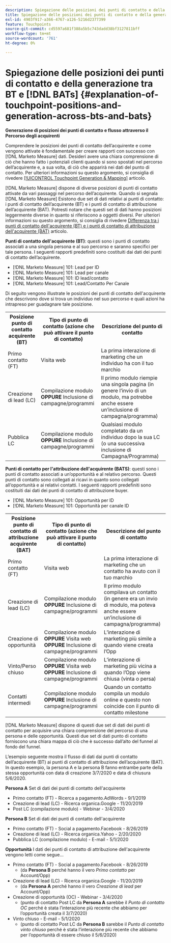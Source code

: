 ```yaml
---
description: Spiegazione delle posizioni dei punti di contatto e della generazione tra BT e BAT - [!DNL Marketo Measure]
title: Spiegazione delle posizioni dei punti di contatto e della generazione tra BT e [!DNL BATs]
exl-id: 4903f917-a366-4767-a126-5216d2377399
feature: Touchpoints
source-git-commit: cd5597a681f388a5b5c743dadd38bf3127811bff
workflow-type: tm+mt
source-wordcount: '761'
ht-degree: 0%

---
```


# Spiegazione delle posizioni dei punti di contatto e della generazione tra BT e [!DNL BATs] {#explanation-of-touchpoint-positions-and-generation-across-bts-and-bats}

**Generazione di posizioni dei punti di contatto e flusso attraverso il Percorso degli acquirenti**

Comprendere le posizioni dei punti di contatto dell’acquirente e come vengono attivate è fondamentale per creare rapporti con successo con [!DNL Marketo Measure] dati. Desideri avere una chiara comprensione di ciò che hanno fatto i potenziali clienti quando si sono spostati nel percorso dell’acquirente e, a sua volta, di ciò che apparirà nei dati del punto di contatto. Per ulteriori informazioni su questo argomento, si consiglia di rivedere [[!UICONTROL Touchpoint Generation & Mapping]](/help/configuration-and-setup/getting-started-with-marketo-measure/touchpoint-generation-and-mapping.md) articolo.

[!DNL Marketo Measure] dispone di diverse posizioni di punti di contatto attivate da vari passaggi nel percorso dell’acquirente. Quando si segnala [!DNL Marketo Measure] Esistono due set di dati relativi ai punti di contatto: i punti di contatto dell’acquirente (BT) e i punti di contatto di attribuzione dell’acquirente (BAT). Potresti notare che questi set di dati hanno posizioni leggermente diverse in quanto si riferiscono a oggetti diversi. Per ulteriori informazioni su questo argomento, si consiglia di rivedere [Differenza tra i punti di contatto dell&#39;acquirente (BT) e i punti di contatto di attribuzione dell&#39;acquirente (BAT)](/help/configuration-and-setup/getting-started-with-marketo-measure/difference-between-buyer-touchpoints-and-buyer-attribution-touchpoints.md) articolo.

**Punti di contatto dell&#39;acquirente (BT)**: questi sono i punti di contatto associati a una singola persona e al suo percorso e saranno specifici per tale persona. I seguenti rapporti predefiniti sono costituiti dai dati dei punti di contatto dell’acquirente.

* [!DNL Marketo Measure] 101: Lead per ID
* [!DNL Marketo Measure] 101: Lead per canale
* [!DNL Marketo Measure] 101: ID lead/contatto
* [!DNL Marketo Measure] 101: Lead/Contatto Per Canale

Di seguito vengono illustrate le posizioni dei punti di contatto dell&#39;acquirente che descrivono dove si trova un individuo nel suo percorso e quali azioni ha intrapreso per guadagnare tale posizione.

<table> 
 <tbody>
  <tr>
   <th>Posizione punto di contatto acquirente (BT)</th> 
   <th>Tipo di punto di contatto (azione che può attivare il punto di contatto)</th> 
   <th>Descrizione del punto di contatto</th> 
  </tr>
  <tr>
   <td>Primo contatto (FT)</td> 
   <td>Visita web</td> 
   <td>La prima interazione di marketing che un individuo ha con il tuo marchio</td> 
  </tr>
  <tr>
   <td>Creazione di lead (LC)</td> 
   <td>Compilazione modulo <strong>OPPURE</strong> Inclusione di campagne/programmi</td> 
   <td>Il primo modulo riempie una singola pagina (in genere l’invio di un modulo, ma potrebbe anche essere un’inclusione di campagna/programma)</td> 
  </tr>
  <tr>
   <td>Pubblica LC</td> 
   <td>Compilazione modulo <strong>OPPURE</strong> Inclusione di campagne/programmi</td> 
   <td>Qualsiasi modulo completato da un individuo dopo la sua LC (o una successiva inclusione di Campagna/Programma)</td> 
  </tr>
 </tbody>
</table>

**Punti di contatto per l&#39;attribuzione dell&#39;acquirente (BATS)**: questi sono i punti di contatto associati a un’opportunità e al relativo percorso. Questi punti di contatto sono collegati ai ricavi in quanto sono collegati all’opportunità e ai relativi contatti. I seguenti rapporti predefiniti sono costituiti dai dati dei punti di contatto di attribuzione buyer.

* [!DNL Marketo Measure] 101: Opportunità per ID
* [!DNL Marketo Measure] 101: Opportunità per canale ID

<table> 
 <tbody>
  <tr>
   <th>Posizione punto di contatto di attribuzione acquirente (BAT)</th> 
   <th>Tipo di punto di contatto (azione che può attivare il punto di contatto)</th> 
   <th>Descrizione del punto di contatto</th> 
  </tr>
  <tr>
   <td>Primo contatto (FT)</td> 
   <td>Visita web</td> 
   <td>La prima interazione di marketing che un contatto ha avuto con il tuo marchio</td> 
  </tr>
  <tr>
   <td>Creazione di lead (LC)</td> 
   <td>Compilazione modulo <strong>OPPURE</strong> Inclusione di campagne/programmi</td> 
   <td>Il primo modulo compilava un contatto (in genere era un invio di modulo, ma poteva anche essere un’inclusione di campagna/programma)</td> 
  </tr>
  <tr>
   <td>Creazione di opportunità</td> 
   <td>Compilazione modulo <strong>OPPURE</strong> Visita web <strong>OPPURE</strong> Inclusione di campagne/programmi</td> 
   <td>L’interazione di marketing più simile a quando viene creata l’Opp</td> 
  </tr> 
  <tr>
   <td>Vinto/Perso chiuso</td> 
   <td>Compilazione modulo <strong>OPPURE</strong> Visita web <strong>OPPURE</strong> Inclusione di campagne/programmi</td> 
   <td>L’interazione di marketing più vicina a quando l’Opp viene chiusa (vinta o persa)</td> 
  </tr>
  <tr>
   <td>Contatti intermedi</td> 
   <td>Compilazione modulo <strong>OPPURE</strong> Inclusione di campagne/programmi</td> 
   <td>Quando un contatto compila un modulo online e questo non coincide con il punto di contatto milestone</td> 
  </tr>
 </tbody>
</table>

[!DNL Marketo Measure] dispone di questi due set di dati dei punti di contatto per acquisire una chiara comprensione del percorso di una persona e delle opportunità. Questi due set di dati punto di contatto forniscono una chiara mappa di ciò che è successo dall’alto del funnel al fondo del funnel.

L’esempio seguente mostra il flusso di dati dai punti di contatto dell’acquirente (BT) ai punti di contatto di attribuzione dell’acquirente (BAT). In questo esempio, la persona A e la persona B fanno entrambe parte della stessa opportunità con data di creazione 3/7/2020 e data di chiusura 5/6/2020.

**Persona A** Set di dati dei punti di contatto dell&#39;acquirente

* Primo contatto (FT) - Ricerca a pagamento.AdWords - 9/1/2019
* Creazione di lead (LC) - Ricerca organica.Google - 11/20/2019
* Post LC (compilazione modulo) - Webinar - 3/4/2020

**Persona B** Set di dati dei punti di contatto dell&#39;acquirente

* Primo contatto (FT) - Social a pagamento.Facebook - 8/26/2019
* Creazione di lead (LC) - Ricerca organica.Yahoo - 2/20/2020
* Pubblica LC (compilazione modulo) - E-mail - 5/1/2020

**Opportunità** I dati dei punti di contatto di attribuzione dell&#39;acquirente vengono letti come segue...

* Primo contatto (FT) - Social a pagamento.Facebook - 8/26/2019
   * (da **Persona B** perché hanno il vero _Primo contatto_ per Account/Opp)
* Creazione di lead (LC) - Ricerca organica.Google - 11/20/2019
   * (da **Persona A** perché hanno il vero _Creazione di lead_ per Account/Opp)
* Creazione di opportunità (OC) - Webinar - 3/4/2020
   * (punto di contatto Post LC da **Persona A** sarebbe il _Punto di contatto OC_ perché è stata l’interazione più recente che abbiamo per l’opportunità creata il 3/7/2020)
* Vinto chiuso - E-mail - 5/1/2020
   * (punto di contatto Post LC da **Persona B** sarebbe il _Punto di contatto vinto chiuso_ perché è stata l’interazione più recente che abbiamo per l’opportunità di essere chiuso il 5/6/2020)
